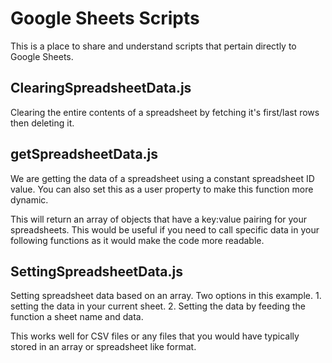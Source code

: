 # Google Sheets Scripts

This is a place to share and understand scripts that pertain directly to Google Sheets.

## ClearingSpreadsheetData.js
Clearing the entire contents of a spreadsheet by fetching it's first/last rows then deleting it.

## getSpreadsheetData.js
We are getting the data of a spreadsheet using a constant spreadsheet ID value. You can also set this as a user property to make this
function more dynamic.

This will return an array of objects that have a key:value pairing for your spreadsheets. This would be useful if you need to call specific data in your
following functions as it would make the code more readable. 

## SettingSpreadsheetData.js

Setting spreadsheet data based on an array. Two options in this example. 1. setting the data in your current sheet. 2. Setting the data by feeding the function a sheet name and data.

This works well for CSV files or any files that you would have typically stored in an array or spreadsheet like format.